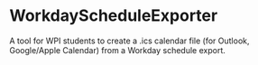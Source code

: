 # WorkdayScheduleExporter
A tool for WPI students to create a .ics calendar file (for Outlook, Google/Apple Calendar) from a Workday schedule export.
